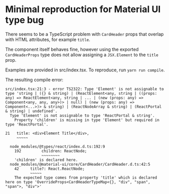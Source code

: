 # Minimal reproduction for Material UI type bug

There seems to be a TypeScript problem with `CardHeader` props that overlap
with HTML attributes, for example `title`.

The component itself behaves fine, however using the exported `CardHeaderProps`
type does not allow assigning a `JSX.Element` to the `title` prop.

Examples are provided in src/index.tsx. To reproduce, run `yarn run compile`.

The resulting compile error:

```
src/index.tsx:21:3 - error TS2322: Type 'Element' is not assignable to type 'string | ({} & string) | (ReactElement<any, string | ((props: any) => ReactElement<any, string | ... | (new (props: any) => Component<any, any, any>)> | null) | (new (props: any) => Component<...>)> & string) | (ReactNodeArray & string) | (ReactPortal & string) | undefined'.
  Type 'Element' is not assignable to type 'ReactPortal & string'.
    Property 'children' is missing in type 'Element' but required in type 'ReactPortal'.

21   title: <div>Element Title</div>,
     ~~~~~

  node_modules/@types/react/index.d.ts:192:9
    192         children: ReactNode;
                ~~~~~~~~
    'children' is declared here.
  node_modules/@material-ui/core/CardHeader/CardHeader.d.ts:42:5
    42     title?: React.ReactNode;
           ~~~~~
    The expected type comes from property 'title' which is declared here on type 'OverrideProps<CardHeaderTypeMap<{}, "div", "span", "span">, "div">'
```
